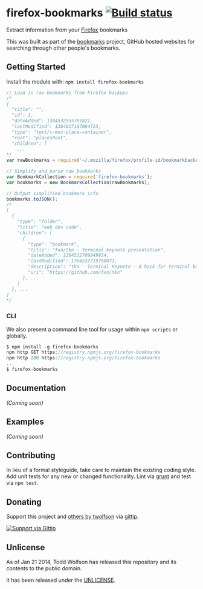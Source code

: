 # firefox-bookmarks [![Build status](https://travis-ci.org/twolfson/firefox-bookmarks.png?branch=master)](https://travis-ci.org/twolfson/firefox-bookmarks)

Extract information from your [Firefox][] bookmarks

This was built as part of the [bookmarks][] project, GitHub hosted websites for searching through other people's bookmarks.

[Firefox]: http://www.mozilla.org/en-US/firefox/new/
[bookmarks]: https://github.com/twolfson/bookmarks

## Getting Started
Install the module with: `npm install firefox-bookmarks`

```javascript
// Load in raw bookmarks from Firefox backups
/*
{
  "title": "",
  "id": 1,
  "dateAdded": 1364532555307821,
  "lastModified": 1364627167084723,
  "type": "text/x-moz-place-container",
  "root": "placesRoot",
  "children": [
    ...
*/
var rawBookmarks = require('~/.mozilla/firefox/profile-id/bookmarkbackups/bookmarks-YYYY-MM-DD.json');

// Simplify and parse raw bookmarks
var BookmarkCollection = require('firefox-bookmarks');
var bookmarks = new BookmarkCollection(rawBookmarks);

// Output simplified bookmark info
bookmarks.toJSON();
/*
[
  {
    "type": "folder",
    "title": "web dev code",
    "children": [
      {
        "type": "bookmark",
        "title": "fxn/tkn - Terminal keynote presentation",
        "dateAdded": 1364532709949934,
        "lastModified": 1364532719708073,
        "description": "tkn - Terminal Keynote - A hack for terminal-based talks",
        "uri": "https://github.com/fxn/tkn"
      }, ...
    ]
  }, ...
]
*/
```

### CLI
We also present a command line tool for usage within `npm scripts` or globally.

```js
$ npm install -g firefox-bookmarks
npm http GET https://registry.npmjs.org/firefox-bookmarks
npm http 200 https://registry.npmjs.org/firefox-bookmarks
...
$ firefox-bookmarks
```

## Documentation
_(Coming soon)_

## Examples
_(Coming soon)_

## Contributing
In lieu of a formal styleguide, take care to maintain the existing coding style. Add unit tests for any new or changed functionality. Lint via [grunt](https://github.com/gruntjs/grunt) and test via `npm test`.

## Donating
Support this project and [others by twolfson][gittip] via [gittip][].

[![Support via Gittip][gittip-badge]][gittip]

[gittip-badge]: https://rawgithub.com/twolfson/gittip-badge/master/dist/gittip.png
[gittip]: https://www.gittip.com/twolfson/

## Unlicense
As of Jan 21 2014, Todd Wolfson has released this repository and its contents to the public domain.

It has been released under the [UNLICENSE][].

[UNLICENSE]: UNLICENSE
